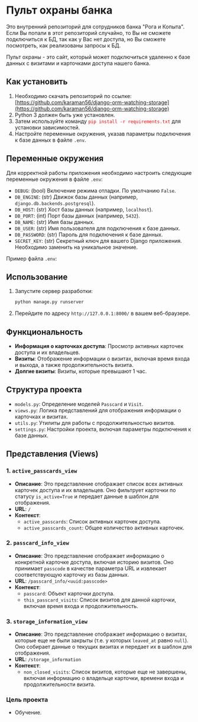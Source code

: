  # Пульт охраны банка

Это внутренний репозиторий для сотрудников банка "Рога и Копыта". Если Вы попали в этот репозиторий случайно, то Вы не сможете подключиться к БД, так как у Вас нет доступа, но Вы сможете посмотреть, как реализованы запросы к БД.

Пульт охраны - это сайт, который может подключиться удаленно к базе данных с визитами и карточками доступа нашего банка.

## Как установить

1. Необходимо скачать репозиторий по ссылке: [https://github.com/karaman56/django-orm-watching-storage](https://github.com/karaman56/django-orm-watching-storage)  
2. Python 3 должен быть уже установлен.  
3. Затем используйте команду <span style="color: red;">`pip install -r requirements.txt`</span> для установки зависимостей.
4. Настройте переменные окружения, указав параметры подключения к базе данных в файле `.env`.

## Переменные окружения

Для корректной работы приложения необходимо настроить следующие переменные окружения в файле `.env`:

- `DEBUG`: (bool) Включение режима отладки. По умолчанию `False`.
- `DB_ENGINE`: (str) Движок базы данных (например, `django.db.backends.postgresql`).
- `DB_HOST`: (str) Хост базы данных (например, `localhost`).
- `DB_PORT`: (int) Порт базы данных (например, `5432`).
- `DB_NAME`: (str) Имя базы данных.
- `DB_USER`: (str) Имя пользователя для подключения к базе данных.
- `DB_PASSWORD`: (str) Пароль для подключения к базе данных.
- `SECRET_KEY`: (str) Секретный ключ для вашего Django приложения. Необходимо заменить на уникальное значение.

Пример файла `.env`:


## Использование

1. Запустите сервер разработки:

   ```bash
   python manage.py runserver
   ```

2. Перейдите по адресу `http://127.0.0.1:8000/` в вашем веб-браузере.

## Функциональность

- **Информация о карточках доступа**: Просмотр активных карточек доступа и их владельцев.
- **Визиты**: Отображение информации о визитах, включая время входа и выхода, а также продолжительность визита.
- **Долгие визиты**: Визиты, которые превышают 1 час.

## Структура проекта

- `models.py`: Определение моделей `Passcard` и `Visit`.
- `views.py`: Логика представлений для отображения информации о карточках и визитах.
- `utils.py`: Утилиты для работы с продолжительностью визитов.
- `settings.py`: Настройки проекта, включая параметры подключения к базе данных.

## Представления (Views)

### 1. `active_passcards_view`

- **Описание**: Это представление отображает список всех активных карточек доступа и их владельцев. Оно фильтрует карточки по статусу `is_active=True` и передает данные в шаблон для отображения.
- **URL**: `/`
- **Контекст**:
  - `active_passcards`: Список активных карточек доступа.
  - `active_passcards_count`: Общее количество активных карточек.

### 2. `passcard_info_view`

- **Описание**: Это представление отображает информацию о конкретной карточке доступа, включая историю визитов. Оно принимает `passcode` в качестве параметра URL и извлекает соответствующую карточку из базы данных.
- **URL**: `/passcard_info/<uuid:passcode>`
- **Контекст**:
  - `passcard`: Объект карточки доступа.
  - `this_passcard_visits`: Список визитов для данной карточки, включая время входа и продолжительность.

### 3. `storage_information_view`

- **Описание**: Это представление отображает информацию о визитах, которые еще не были закрыты (т.е. у которых `leaved_at` равно `null`). Оно собирает данные о текущих визитах и передает их в шаблон для отображения.
- **URL**: `/storage_information`
- **Контекст**:
  - `non_closed_visits`: Список визитов, которые еще не завершены, включая информацию о владельце карточки, времени входа и продолжительности визита.



### Цель проекта
- Обучение. 


